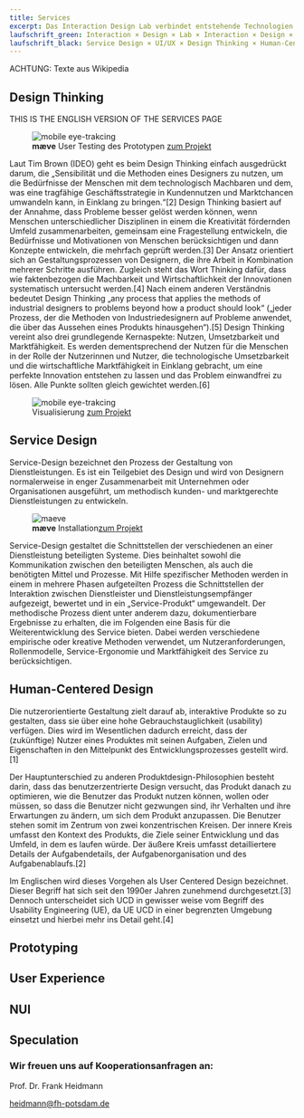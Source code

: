```yaml
---
title: Services
excerpt: Das Interaction Design Lab verbindet entstehende Technologien und digitale Daten aus allen Lebensbereichen zu nützlichen, ästhetisch hochwertigen, interaktiven Produkten, Systemen und Services. 
laufschrift_green: Interaction × Design × Lab × Interaction × Design × Lab × Interaction × Design × Lab
laufschrift_black: Service Design × UI/UX × Design Thinking × Human-Centered Design × Prototyping
---
```


ACHTUNG: Texte aus Wikipedia


## Design Thinking
THIS IS THE ENGLISH VERSION OF THE SERVICES PAGE

<figure>
  <img src="/images/eye-tracking-mobile.jpg" alt="mobile eye-trakcing">
  <figcaption><strong>mæve</strong> User Testing des Prototypen <a href="https://www.google.com">zum Projekt</a></figcaption>
</figure>

Laut Tim Brown (IDEO) geht es beim Design Thinking einfach ausgedrückt darum, die „Sensibilität und die Methoden eines Designers zu nutzen, um die Bedürfnisse der Menschen mit dem technologisch Machbaren und dem, was eine tragfähige Geschäftsstrategie in Kundennutzen und Marktchancen umwandeln kann, in Einklang zu bringen.“[2] Design Thinking basiert auf der Annahme, dass Probleme besser gelöst werden können, wenn Menschen unterschiedlicher Disziplinen in einem die Kreativität fördernden Umfeld zusammenarbeiten, gemeinsam eine Fragestellung entwickeln, die Bedürfnisse und Motivationen von Menschen berücksichtigen und dann Konzepte entwickeln, die mehrfach geprüft werden.[3] Der Ansatz orientiert sich an Gestaltungsprozessen von Designern, die ihre Arbeit in Kombination mehrerer Schritte ausführen. Zugleich steht das Wort Thinking dafür, dass wie faktenbezogen die Machbarkeit und Wirtschaftlichkeit der Innovationen systematisch untersucht werden.[4] Nach einem anderen Verständnis bedeutet Design Thinking „any process that applies the methods of industrial designers to problems beyond how a product should look“ („jeder Prozess, der die Methoden von Industriedesignern auf Probleme anwendet, die über das Aussehen eines Produkts hinausgehen“).[5] Design Thinking vereint also drei grundlegende Kernaspekte: Nutzen, Umsetzbarkeit und Marktfähigkeit. Es werden dementsprechend der Nutzen für die Menschen in der Rolle der Nutzerinnen und Nutzer, die technologische Umsetzbarkeit und die wirtschaftliche Marktfähigkeit in Einklang gebracht, um eine perfekte Innovation entstehen zu lassen und das Problem einwandfrei zu lösen. Alle Punkte sollten gleich gewichtet werden.[6]

<figure>
  <img src="/images/visualization_img.jpg" alt="mobile eye-trakcing">
  <figcaption> Visualisierung <a href="https://www.google.com">zum Projekt</a></figcaption>
</figure>


## Service Design

Service-Design bezeichnet den Prozess der Gestaltung von Dienstleistungen. Es ist ein Teilgebiet des Design und wird von Designern normalerweise in enger Zusammenarbeit mit Unternehmen oder Organisationen ausgeführt, um methodisch kunden- und marktgerechte Dienstleistungen zu entwickeln.

<figure>
  <img src="/images/maeve_installation_2-e1288790434777.jpg" alt="maeve">
  <figcaption> <strong>mæve</strong> Installation<a href="https://www.google.com">zum Projekt</a></figcaption>
</figure>

Service-Design gestaltet die Schnittstellen der verschiedenen an einer Dienstleistung beteiligten Systeme. Dies beinhaltet sowohl die Kommunikation zwischen den beteiligten Menschen, als auch die benötigten Mittel und Prozesse. Mit Hilfe spezifischer Methoden werden in einem in mehrere Phasen aufgeteilten Prozess die Schnittstellen der Interaktion zwischen Dienstleister und Dienstleistungsempfänger aufgezeigt, bewertet und in ein „Service-Produkt“ umgewandelt. Der methodische Prozess dient unter anderem dazu, dokumentierbare Ergebnisse zu erhalten, die im Folgenden eine Basis für die Weiterentwicklung des Service bieten. Dabei werden verschiedene empirische oder kreative Methoden verwendet, um Nutzeranforderungen, Rollenmodelle, Service-Ergonomie und Marktfähigkeit des Service zu berücksichtigen.



## Human-Centered Design

Die nutzerorientierte Gestaltung zielt darauf ab, interaktive Produkte so zu gestalten, dass sie über eine hohe Gebrauchstauglichkeit (usability) verfügen. Dies wird im Wesentlichen dadurch erreicht, dass der (zukünftige) Nutzer eines Produktes mit seinen Aufgaben, Zielen und Eigenschaften in den Mittelpunkt des Entwicklungsprozesses gestellt wird.[1]

Der Hauptunterschied zu anderen Produktdesign-Philosophien besteht darin, dass das benutzerzentrierte Design versucht, das Produkt danach zu optimieren, wie die Benutzer das Produkt nutzen können, wollen oder müssen, so dass die Benutzer nicht gezwungen sind, ihr Verhalten und ihre Erwartungen zu ändern, um sich dem Produkt anzupassen. Die Benutzer stehen somit im Zentrum von zwei konzentrischen Kreisen. Der innere Kreis umfasst den Kontext des Produkts, die Ziele seiner Entwicklung und das Umfeld, in dem es laufen würde. Der äußere Kreis umfasst detailliertere Details der Aufgabendetails, der Aufgabenorganisation und des Aufgabenablaufs.[2]

Im Englischen wird dieses Vorgehen als User Centered Design bezeichnet. Dieser Begriff hat sich seit den 1990er Jahren zunehmend durchgesetzt.[3] Dennoch unterscheidet sich UCD in gewisser weise vom Begriff des Usability Engineering (UE), da UE UCD in einer begrenzten Umgebung einsetzt und hierbei mehr ins Detail geht.[4]

## Prototyping

## User Experience

## NUI

## Speculation

### Wir freuen uns auf Kooperationsanfragen an:
<div class="cta">
Prof. Dr. Frank Heidmann

<a href="mailto:heidmann@fh-potsdam.de">heidmann@fh-potsdam.de</a>
</div>